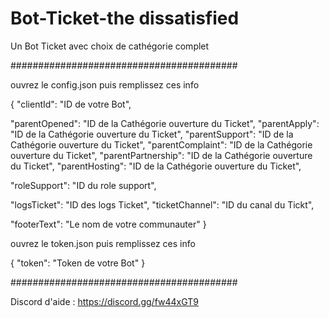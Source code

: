 # Bot-Ticket-the dissatisfied
Un Bot Ticket avec choix de cathégorie complet

#########################################

ouvrez le config.json puis remplissez ces info

{
  "clientId": "ID de votre Bot",


  "parentOpened": "ID de la Cathégorie ouverture du Ticket",
  "parentApply": "ID de la Cathégorie ouverture du Ticket",
  "parentSupport": "ID de la Cathégorie ouverture du Ticket",
  "parentComplaint": "ID de la Cathégorie ouverture du Ticket",
  "parentPartnership": "ID de la Cathégorie ouverture du Ticket",
  "parentHosting": "ID de la Cathégorie ouverture du Ticket",

  "roleSupport": "ID du role support",

  
  "logsTicket": "ID des logs Ticket",
  "ticketChannel": "ID du canal du Tickt",

  "footerText": "Le nom de votre communauter"
}

ouvrez le token.json puis remplissez ces info

{
  "token": "Token de votre Bot"
}

#########################################

Discord d'aide : https://discord.gg/fw44xGT9
